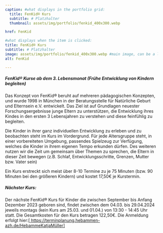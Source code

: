 ```yaml
---
caption: #what displays in the portfolio grid:
  title: FenKid® Kurs
  subtitle: # Platzhalter
  thumbnail: assets/img/portfolio/fenkid_400x300.webp

href: FenKid

#what displays when the item is clicked:
title: FenKid® Kurs
subtitle: # Platzhalter
image: assets/img/portfolio/fenkid_400x300.webp #main image, can be a link or a file in assets/img/portfolio
alt: FenKid

---
```


##### FenKid® Kurse ab dem 3. Lebensmonat (Frühe Entwicklung von Kindern begleiten)

Das Konzept von FenKid® beruht auf mehreren pädagogischen Konzepten, und wurde 1998 in München in der Beratungsstelle für Natürliche Geburt und Elternsein e.V. entwickelt. Das Ziel ist auf Grundlagen neuester Forschungsergebnisse junge Eltern zu unterstützen, die Entwicklung ihres Kindes in den ersten 3 Lebensjahren zu verstehen und diese feinfühlig zu begleiten.

Die Kinder in ihrer ganz individuellen Entwicklung zu erleben und zu beobachten steht im Kurs im Vordergrund. Für jede Altersgruppe steht, in einer vorbereiteten Umgebung, passendes Spielzeug zur Verfügung, welches die Kinder in ihrem eigenen Tempo erkunden dürfen. Des weiteren nutzen wir die Zeit um gemeinsam über Themen zu sprechen, die Eltern in dieser Zeit bewegen (z.B. Schlaf, Entwicklungsschritte, Grenzen, Mutter bzw. Vater sein)

Ein Kurs erstreckt sich meist über 8-10 Termine zu je 75 Minuten (bzw. 90 Minuten bei den größeren Kindern) und kostet 17,50€ je Kurstermin.

##### Nächster Kurs:

Der nächste FenKid® Kurs für Kinder die zwischen September bis Anfang Dezember 2023 geboren sind, findet zwischen dem 04.03. bis 29.04.2024 jeweils montags (kein Kurs am 25.03. und 01.04.) von 13:30 - 14:45 Uhr statt. Die Gesamtkosten für den Kurs betragen 122,50€. Die Anmeldung erfolgt hier:[[
](https://terminplanung.hebammen-azh.de/HebammeKatjaMüller)https://terminplanung.hebammen-azh.de/HebammeKatjaMüller]
